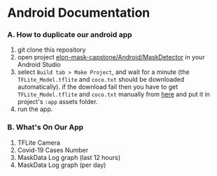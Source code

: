 # Android Documentation

### A. How to duplicate our android app
1. git clone this repository
2. open project [elon-mask-capstone/Android/MaskDetector](https://github.com/ArtzS/elon-mask-capstone/tree/main/Android/MaskDetector) in your Android Studio
3. select `Build tab > Make Project`, and wait for a minute (the `TFLite_Model.tflite` and `coco.txt` should be downloaded automatically). if the download fail then you have to get `TFLite_Model.tflite` and `coco.txt` manually from [here](https://drive.google.com/file/d/10wp5v2aw8lVLLdQ0072JxyAc5BDIqZJ-/view?usp=sharing) and put it in project's `:app` assets folder.
4. run the app.

### B. What's On Our App
1. TFLite Camera
2. Covid-19 Cases Number
3. MaskData Log graph (last 12 hours)
4. MaskData Log graph (per day)
